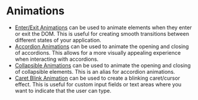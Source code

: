 # Animations

- [Enter/Exit Animations](./in-out.md) can be used to animate elements when they enter or exit the DOM. This is useful for creating smooth transitions between different states of your application.
- [Accordion Animations](./accordion.md) can be used to animate the opening and closing of accordions. This allows for a more visually appealing experience when interacting with accordions.
- [Collapsible Animations](./collapsible.md) can be used to animate the opening and closing of collapsible elements. This is an alias for accordion animations.
- [Caret Blink Animation](./caret-blink.md) can be used to create a blinking caret/cursor effect. This is useful for custom input fields or text areas where you want to indicate that the user can type.
